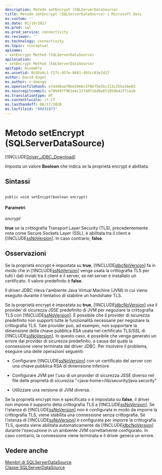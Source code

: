 ```yaml
---
description: Metodo setEncrypt (SQLServerDataSource)
title: Metodo setEncrypt (SQLServerDataSource) | Microsoft Docs
ms.custom: ''
ms.date: 01/19/2017
ms.prod: sql
ms.prod_service: connectivity
ms.reviewer: ''
ms.technology: connectivity
ms.topic: conceptual
apiname:
- setEncrypt Method (SQLServerDataSource)
apilocation:
- setEncrypt Method (SQLServerDataSource)
apitype: Assembly
ms.assetid: 0c85a9c1-f27c-457e-8461-403cc03e2d17
author: David-Engel
ms.author: v-daenge
ms.openlocfilehash: e7da98aa70be2066c370b75e2bc213c25ba16e03
ms.sourcegitcommit: e700497f962e4c2274df16d9e651059b42ff1a10
ms.translationtype: HT
ms.contentlocale: it-IT
ms.lasthandoff: 08/17/2020
ms.locfileid: "88431973"
---
```

# <a name="setencrypt-method-sqlserverdatasource"></a>Metodo setEncrypt (SQLServerDataSource)
[!INCLUDE[Driver_JDBC_Download](../../../includes/driver_jdbc_download.md)]

  Imposta un valore **Boolean** che indica se la proprietà encrypt è abilitata.  
  
## <a name="syntax"></a>Sintassi  
  
```  
  
public void setEncypt(boolean encrypt)  
```  
  
#### <a name="parameters"></a>Parametri  
 *encrypt*  
  
 **true** se la crittografia Transport Layer Security (TLS), precedentemente nota come Secure Sockets Layer (SSL), è abilitata tra il client e [!INCLUDE[ssNoVersion](../../../includes/ssnoversion-md.md)]. In caso contrario, **false**.  
  
## <a name="remarks"></a>Osservazioni  
 Se la proprietà encrypt è impostata su **true**, [!INCLUDE[jdbcNoVersion](../../../includes/jdbcnoversion_md.md)] fa in modo che in [!INCLUDE[ssNoVersion](../../../includes/ssnoversion-md.md)] venga usata la crittografia TLS per tutti i dati inviati tra il client e il server, se nel server è installato un certificato. Il valore predefinito è **false**.  
  
 Il driver JDBC rileva l'ambiente Java Virtual Machine (JVM) in cui viene eseguito durante il tentativo di stabilire un handshake TLS.  
  
 Se la proprietà encrypt è impostata su **true**, [!INCLUDE[jdbcNoVersion](../../../includes/jdbcnoversion_md.md)] usa il provider di sicurezza JSSE predefinito di JVM per negoziare la crittografia TLS con [!INCLUDE[ssNoVersion](../../../includes/ssnoversion-md.md)]. È possibile che il provider di sicurezza predefinito non supporti tutte le funzionalità necessarie per negoziare la crittografia TLS. Tale provider può, ad esempio, non supportare la dimensione della chiave pubblica RSA usata nel certificato TLS/SSL di [!INCLUDE[ssNoVersion](../../../includes/ssnoversion-md.md)]. In questo caso, è possibile che venga generato un errore dal provider di sicurezza predefinito, a causa del quale la connessione viene terminata dal driver JDBC. Per risolvere il problema, eseguire una delle operazioni seguenti:  
  
-   Configurare [!INCLUDE[ssNoVersion](../../../includes/ssnoversion-md.md)] con un certificato del server con una chiave pubblica RSA di dimensione inferiore  
  
-   Configurare JVM per l'uso di un provider di sicurezza JSSE diverso nel file delle proprietà di sicurezza "\<java-home>/lib/security/java.security"  
  
-   Utilizzare una versione di JVM diversa.  
  
 Se la proprietà encrypt non è specificata o è impostata su **false**, il driver non impone il supporto della crittografia TLS a [!INCLUDE[ssNoVersion](../../../includes/ssnoversion-md.md)]. Se l'istanza di [!INCLUDE[ssNoVersion](../../../includes/ssnoversion-md.md)] non è configurata in modo da imporre la crittografia TLS, viene stabilita una connessione senza crittografia. Se l'istanza di [!INCLUDE[ssNoVersion](../../../includes/ssnoversion-md.md)] è configurata per imporre la crittografia TLS, questa viene abilitata automaticamente da [!INCLUDE[jdbcNoVersion](../../../includes/jdbcnoversion_md.md)] durante l'esecuzione in un ambiente JVM correttamente configurato. In caso contrario, la connessione viene terminata e il driver genera un errore.  
  
## <a name="see-also"></a>Vedere anche  
 [Membri di SQLServerDataSource](../../../connect/jdbc/reference/sqlserverdatasource-members.md)   
 [Classe SQLServerDataSource](../../../connect/jdbc/reference/sqlserverdatasource-class.md)  
  
  
